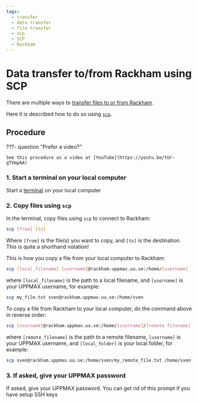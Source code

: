 ```yaml
---
tags:
  - transfer
  - data transfer
  - file transfer
  - scp
  - SCP
  - Rackham
---
```


# Data transfer to/from Rackham using SCP

There are multiple ways to [transfer files to or from Rackham](../cluster_guides/transfer_rackham.md).

Here it is described how to do so using [`scp`](scp.md).

## Procedure

???- question "Prefer a video?"

    See this procedure as a video at [YouTube](https://youtu.be/tUr-gTXmpAA)

### 1. Start a terminal on your local computer

Start a [terminal](../software/terminal.md) on your local computer

### 2. Copy files using `scp`

In the terminal, copy files using `scp` to connect to Rackham:

```bash
scp [from] [to]
```

Where `[from]` is the file(s) you want to copy, and `[to]` is the destination.
This is quite a shorthand notation!

This is how you copy a file from your local computer to Rackham:

```bash
scp [local_filename] [username]@rackham.uppmax.uu.se:/home/[username]
```

where `[local_filename]` is the path to a local filename,
and `[username]` is your UPPMAX username, for example:

```bash
scp my_file.txt sven@rackham.uppmax.uu.se:/home/sven
```

To copy a file from Rackham to your local computer, do the command above in reverse order:

```bash
scp [username]@rackham.uppmax.uu.se:/home/[username]/[remote_filename] [local_folder]
```

where `[remote_filename]` is the path to a remote filename,
`[username]` is your UPPMAX username,
and `[local_folder]` is your local folder, for example:

```bash
scp sven@rackham.uppmax.uu.se:/home/sven/my_remote_file.txt /home/sven
```

### 3. If asked, give your UPPMAX password

If asked, give your UPPMAX password.
You can get rid of this prompt if you have setup SSH keys
